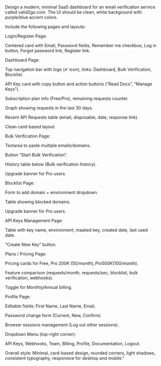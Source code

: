 Design a modern, minimal SaaS dashboard for an email verification service called valid2go.com.
The UI should be clean, white background with purple/blue accent colors.

Include the following pages and layouts:

Login/Register Page:

Centered card with Email, Password fields, Remember me checkbox, Log in button, Forgot password link, Register link.

Dashboard Page:

Top navigation bar with logo (✔ icon), links: Dashboard, Bulk Verification, Blocklist.

API Key card with copy button and action buttons (“Read Docs”, “Manage Keys”).

Subscription plan info (Free/Pro), remaining requests counter.

Graph showing requests in the last 30 days.

Recent API Requests table (email, disposable, date, response link).

Clean card-based layout.

Bulk Verification Page:

Textarea to paste multiple emails/domains.

Button “Start Bulk Verification”.

History table below (Bulk verification history).

Upgrade banner for Pro users.

Blocklist Page:

Form to add domain + environment dropdown.

Table showing blocked domains.

Upgrade banner for Pro users.

API Keys Management Page:

Table with key name, environment, masked key, created date, last used date.

“Create New Key” button.

Plans / Pricing Page:

Pricing cards for Free, Pro 200K ($50/month), Pro 500K ($100/month).

Feature comparison (requests/month, requests/sec, blocklist, bulk verification, webhooks).

Toggle for Monthly/Annual billing.

Profile Page:

Editable fields: First Name, Last Name, Email.

Password change form (Current, New, Confirm).

Browser sessions management (Log out other sessions).

Dropdown Menu (top-right corner):

API Keys, Webhooks, Team, Billing, Profile, Documentation, Logout.

Overall style: Minimal, card-based design, rounded corners, light shadows, consistent typography, responsive for desktop and mobile."